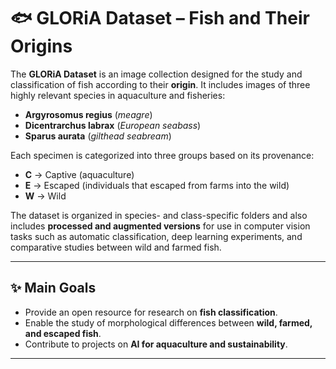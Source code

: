 # 🐟 GLORiA Dataset – Fish and Their Origins  

The **GLORiA Dataset** is an image collection designed for the study and classification of fish according to their **origin**. It includes images of three highly relevant species in aquaculture and fisheries:  

- **Argyrosomus regius** (*meagre*)  
- **Dicentrarchus labrax** (*European seabass*)  
- **Sparus aurata** (*gilthead seabream*)  

Each specimen is categorized into three groups based on its provenance:  

- **C** → Captive (aquaculture)  
- **E** → Escaped (individuals that escaped from farms into the wild)  
- **W** → Wild  

The dataset is organized in species- and class-specific folders and also includes **processed and augmented versions** for use in computer vision tasks such as automatic classification, deep learning experiments, and comparative studies between wild and farmed fish.  

---

## ✨ Main Goals
- Provide an open resource for research on **fish classification**.  
- Enable the study of morphological differences between **wild, farmed, and escaped fish**.  
- Contribute to projects on **AI for aquaculture and sustainability**.  

---
